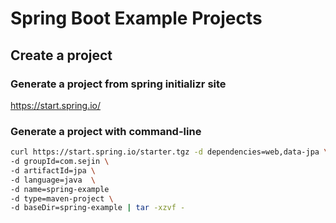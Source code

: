 # Spring Boot Example Projects

## Create a project
### Generate a project from spring initializr site

https://start.spring.io/

### Generate a project with command-line

```sh
curl https://start.spring.io/starter.tgz -d dependencies=web,data-jpa \
-d groupId=com.sejin \
-d artifactId=jpa \
-d language=java  \
-d name=spring-example
-d type=maven-project \
-d baseDir=spring-example | tar -xzvf -
```
